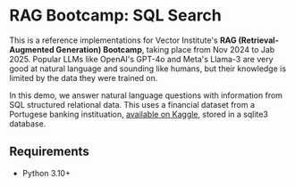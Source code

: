 # RAG Bootcamp: SQL Search

This is a reference implementations for Vector Institute's **RAG (Retrieval-Augmented Generation) Bootcamp**, taking place from Nov 2024 to Jab 2025. Popular LLMs like OpenAI's GPT-4o and Meta's Llama-3 are very good at natural language and sounding like humans, but their knowledge is limited by the data they were trained on. 

In this demo, we answer natural language questions with information from SQL structured relational data. This uses a financial dataset from a Portugese banking instituation, [available on Kaggle](https://www.kaggle.com/datasets/prakharrathi25/banking-dataset-marketing-targets), stored in a sqlite3 database.

## Requirements

* Python 3.10+
